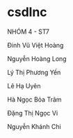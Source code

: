 # csdlnc
NHÓM 4 - ST7 

Đinh Vũ Việt Hoàng

Nguyễn Hoàng Long

Lý Thị Phương Yến

Lê Hạ Uyên

Hà Ngọc Bỏa Trâm

Đặng Thị Ngọc Vi

Nguyễn Khánh Chi
